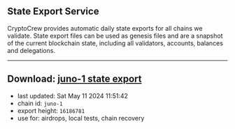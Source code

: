 ## State Export Service
CryptoCrew provides automatic daily state exports for all chains we validate. State export files can be used as genesis files and are a snapshot of the current blockchain state, including all validators, accounts, balances and delegations.

---
**Download: [juno-1 state export](https://dl-eu2.ccvalidators.com/SERVICE/juno/juno-1_export_16186781.json)**
---

- last updated: Sat May 11 2024 11:51:42
- chain id: `juno-1`
- export height: `16186781`
- use for: airdrops, local tests, chain recovery
